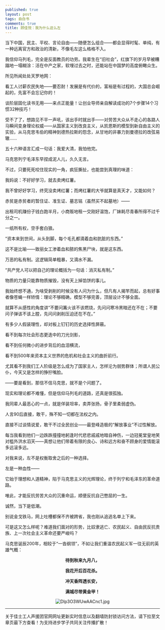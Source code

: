 ```yaml
---
published: true
layout: post
tags: 自白书
comments: true
title: 顾佳悦：我为什么这么左 
---
```


当下中国，民主、平权、言论自由——随便怎么组合——都会显得时髦、单纯，有一种远离官方和政治的清新，不像毛左这么格格不入。

我信仰马列毛，完全是反面教员的功劳。我辈生在“旧社会”，红旗下的岁月早被糟蹋地一塌糊涂：活在中产之家，软埋过去之时，还能站在中国梦的高度俯瞰众生。

所见所闻处处天罗地网：

看工人讨薪农民失地——要忍耐！发展是有代价的，富裕是有过程的，大国总会崛起的，先富不会忘记你的！

谈阶层固化读书无用——来点正能量！让创业导师亲自解读成功的7个步骤14个习惯32种技巧！

受不了了，想路见不平一声吼，该出手时就出手——对劳苦大众从不走心的各路人马瞬间变身理论权威——从国家主义到改良主义，从凯恩斯的模型到新自由主义的实验，从马克思韦伯的精神到德热拉斯的怨念，从甘地的非暴力到曼德拉的改弦易辙……

五十六种语言汇成一句话：我爱大清，我怕他完。


马克思列宁毛泽东早捏成泥人儿，久久无言。

不过，只要死死咬住现实的一角，疯狂撕扯，也能尝到真理的味道：

我妈说：不好好学习，就去卖烤红薯。

我不曾好好学习，终究没卖烤红薯；而烤红薯的大爷就算是真天才，又能如何？

赤贫是赤贫者的暂住证、准生证、墓志铭（虽然买不起墓地）——

出租司机赚份子钱白跑半月，小商贩地租一交刚好温饱，厂妹耗尽青春所得不过千分之一。

一纸所有权，空手套白狼。

“资本来到世间，从头到脚，每个毛孔都滴着血和肮脏的东西。”

这不是比喻——致丽女工渗着血和脓的焦黑尸块，就是这东西。

万恶的私有制。这逻辑简单粗暴，又滴水不漏。

“共产党人可以把自己的理论概括为一句话：消灭私有制。”

物质的力量只能靠物质摧毁，没有天上掉馅饼的事儿。

我始终想不通，为啥受剥削的时候没有人问为什么，但凡有人揭竿而起，总有好事者像苍蝇一样矫情：理论不够精确，模型不够完善，顶层设计不够全面。

就算不从感性的角度讲“不要问篝火该不该燃烧，先问问寒冷黑暗还在不在；不要问子弹该不该上膛，先问问剥削压迫还在不在。”


有多少人假装理性，却对板上钉钉的历史选择性屏蔽。

看不到每次社会形态更迭中的刀光剑影，

看不到任何微小的进步背后的血泪横流，

看不到500年来资本主义世界的危机和社会主义的曲折前行。

尤其看不到我们工人阶级是怎么成为了国家主人，怎样沦为弱势群体；所谓人民公仆，今天又是怎样的狰狞嘴脸。

——要是看到，那信不信马克思，就不是个问题了。

现实和理论都不难懂，但是信仰马列毛的道路，还真是很孤独。

我同辈人最恶心的一点，就是佯装坦率，卖弄张扬，骨子里柔弱虚伪。

人言90后直接，敢干，殊不知一切都在法权之内。

直接不过谈情说爱，敢干不过全民创业——最登峰造极的“解放事业”不过性解放。

每当我看到他们一边跌跌撞撞地躬逢时代悲悲戚戚地暗自神伤，一边冠冕堂皇地笑对槛外洪水滔天——真想让他们带着有限的良心、诗和远方和奋不顾身的爱情能滚多远滚多远。

对我来说，左不是权衡取舍之后的一种选择。

左是一种血性——

它始于理想和人道精神，陷于马克思主义的光辉理论，终于列宁和毛泽东的革命道路。

唯此，才能反抗劳苦大众的沉重命运，顺便反抗自己憋屈的一生。

诚然，当下是低潮。

别说金戈铁马，网上吐槽都保不齐被跨省，我也刚从追逃名单上下来。

可是这又怎么样呢？难道我们面对的形势，比奴隶逃亡、农民起义、自由民反抗贵族、上一次社会主义革命还要严峻吗？

马克思诞辰200年，相较于“一沓纲领”，不如让我们重温农民起义军一往无前的英雄气概：

<b><p align="center">待到秋来九月八，</p></b>
<b><p align="center">我花开后百花杀。</p></b>
<b><p align="center">冲天香阵透长安，</p></b>
<b><p align="center">满城尽带黄金甲！</p></b>

<p align="center"><img src="https://i.loli.net/2018/11/02/5bdc212d15f07.jpg" alt="Dlp3O3WUwAACnc1.jpg" title="Dlp3O3WUwAACnc1.jpg" /></p>


---
关于佳士工人声援团官网网址更新实时信息以及翻墙防封锁访问方法，请下拉至文章页最下方查看！为支持进步学子共同关注传播扩散！


